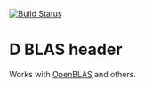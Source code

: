 [![Build Status](https://travis-ci.org/DlangScience/cblas.svg?branch=master)](https://travis-ci.org/DlangScience/cblas)

D BLAS header
=======
Works with [OpenBLAS](https://github.com/xianyi/OpenBLAS) and others.
